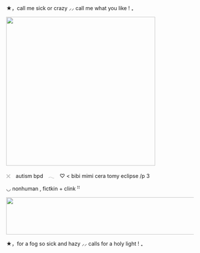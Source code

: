 ★，call me sick or crazy ⸝⸝ call me what you like ! ₊

<img src="https://i.postimg.cc/853FzD3P/Untitled10-20250207070743.png" data-canonical-src="(https://i.postimg.cc/853FzD3P/Untitled10-20250207070743.png)" width="400" height="400" />



𓏴⠀  autism bpd　𓂃⠀
♡ < bibi mimi cera tomy eclipse /p 3

◡  nonhuman , fictkin + clink ꜝꜝ

<img src="https://i.postimg.cc/zGMjbLQT/Untitled10-20250207071118.png" data-canonical-src="(https://i.postimg.cc/zGMjbLQT/Untitled10-20250207071118.png)" width="600" height="100" />



★，for a fog so sick and hazy ⸝⸝ calls for a holy light  ! ₊
<!--
**roughhousesmp/roughhousesmp** is a ✨ _special_ ✨ repository because its `README.md` (this file) appears on your GitHub profile.

Here are some ideas to get you started:

- 🔭 I’m currently working on ...
- 🌱 I’m currently learning ...
- 👯 I’m looking to collaborate on ...
- 🤔 I’m looking for help with ...
- 💬 Ask me about ...
- 📫 How to reach me: ...
- 😄 Pronouns: ...
- ⚡ Fun fact: ...
-->
